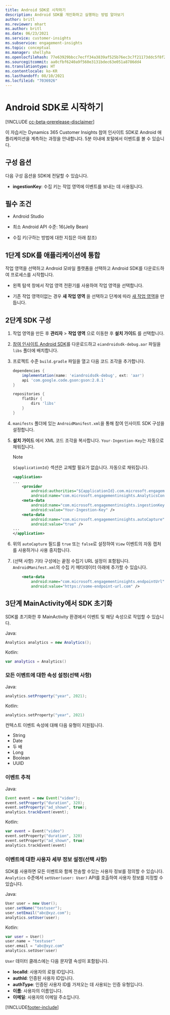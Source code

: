 ```yaml
---
title: Android SDK로 시작하기
description: Android SDK를 개인화하고 실행하는 방법 알아보기
author: britl
ms.reviewer: mhart
ms.author: britl
ms.date: 06/23/2021
ms.service: customer-insights
ms.subservice: engagement-insights
ms.topic: conceptual
ms.manager: shellyha
ms.openlocfilehash: 77e63929bbcc7ecff34a3839af525b76ec3c7f21173ddc5f8f2d69f11c25c441
ms.sourcegitcommit: aa0cfbf6240a9f560e3131bdec63e051a8786dd4
ms.translationtype: HT
ms.contentlocale: ko-KR
ms.lasthandoff: 08/10/2021
ms.locfileid: "7036926"
---
```

# <a name="get-started-with-the-android-sdk"></a>Android SDK로 시작하기

[!INCLUDE [cc-beta-prerelease-disclaimer](includes/cc-beta-prerelease-disclaimer.md)]

이 자습서는 Dynamics 365 Customer Insights 참여 인사이트 SDK로 Android 애플리케이션을 계측하는 과정을 안내합니다. 5분 이내에 포털에서 이벤트를 볼 수 있습니다.

## <a name="configuration-options"></a>구성 옵션
다음 구성 옵션을 SDK에 전달할 수 있습니다.

- **ingestionKey**: 수집 키는 작업 영역에 이벤트를 보내는 데 사용됩니다.

## <a name="prerequisites"></a>필수 조건

- Android Studio

- 최소 Android API 수준: 16(Jelly Bean)

- 수집 키(구하는 방법에 대한 지침은 아래 참조)

## <a name="step-1-integrate-the-sdk-into-your-application"></a>1단계 SDK를 애플리케이션에 통합
작업 영역을 선택하고 Android 모바일 플랫폼을 선택하고 Android SDK를 다운로드하여 프로세스를 시작합니다.

- 왼쪽 탐색 창에서 작업 영역 전환기를 사용하여 작업 영역을 선택합니다.

- 기존 작업 영역이없는 경우 **새 작업 영역** 을 선택하고 단계에 따라 [새 작업 영역](create-workspace.md)을 만듭니다.

## <a name="step-2-configure-the-sdk"></a>2단계 SDK 구성

1. 작업 영역을 만든 후 **관리자** > **작업 영역** 으로 이동한 후 **설치 가이드** 를 선택합니다. 

1. [참여 인사이트 Android SDK](https://download.pi.dynamics.com/sdk/EI-SDKs/ei-android-sdk.zip)를 다운로드하고 `eiandroidsdk-debug.aar` 파일을 `libs` 폴더에 배치합니다.

1. 프로젝트 수준 `build.gradle` 파일을 열고 다음 코드 조각을 추가합니다.
    ```gradle
    dependencies {
        implementation(name: 'eiandroidsdk-debug', ext: 'aar')
        api 'com.google.code.gson:gson:2.8.1'
    }

    repositories {
        flatDir {
            dirs 'libs'
        }
    }
    ```

1. `manifests` 폴더에 있는 `AndroidManifest.xml`을 통해 참여 인사이트 SDK 구성을 설정합니다. 
1. **설치 가이드** 에서 XML 코드 조각을 복사합니다. `Your-Ingestion-Key`는 자동으로 채워집니다.

   > [!NOTE]
   > `${applicationId}` 섹션은 교체할 필요가 없습니다. 자동으로 채워집니다.
   

   ```xml
   <application>
   ...
       <provider
           android:authorities="${applicationId}.com.microsoft.engagementinsights.AnalyticsContentProvider"
           android:name="com.microsoft.engagementinsights.AnalyticsContentProvider" />
       <meta-data
           android:name="com.microsoft.engagementinsights.ingestionKey"
           android:value="Your-Ingestion-Key" />
       <meta-data
           android:name="com.microsoft.engagementinsights.autoCapture"
           android:value="true" />
   ...
   </application>
   ```

1. 위의 `autoCapture` 필드를 `true` 또는 `false`로 설정하여 `View` 이벤트의 자동 캡처를 사용하거나 사용 중지합니다.

1. (선택 사항) 기타 구성에는 끝점 수집기 URL 설정이 포함됩니다. `AndroidManifest.xml`의 수집 키 메타데이터 아래에 추가할 수 있습니다.
    ```xml
        <meta-data
            android:name="com.microsoft.engagementinsights.endpointUrl"
            android:value="https://some-endpoint-url.com" />
    ```

## <a name="step-3-initialize-the-sdk-from-mainactivity"></a>3단계 MainActivity에서 SDK 초기화 

SDK를 초기화한 후 MainActivity 환경에서 이벤트 및 해당 속성으로 작업할 수 있습니다.

    
Java:
```java
Analytics analytics = new Analytics();
```

Kotlin:
```kotlin
var analytics = Analytics()
```

### <a name="set-property-for-all-events-optional"></a>모든 이벤트에 대한 속성 설정(선택 사항)
    
Java:
```java
analytics.setProperty("year", 2021);
```

Kotlin:
```kotlin
analytics.setProperty("year", 2021)
```

컨텍스트 이벤트 속성에 대해 다음 유형이 지원됩니다.
- String
- Date
- 두 배
- Long
- Boolean
- UUID

### <a name="track-an-event"></a>이벤트 추적

Java:
```java
Event event = new Event("video");
event.setProperty("duration", 320);
event.setProperty("ad_shown", true);
analytics.trackEvent(event);
```

Kotlin:
```kotlin
var event = Event("video")
event.setProperty("duration", 320)
event.setProperty("ad_shown", true)
analytics.trackEvent(event)
```

### <a name="set-user-details-for-your-event-optional"></a>이벤트에 대한 사용자 세부 정보 설정(선택 사항)

SDK를 사용하면 모든 이벤트와 함께 전송할 수있는 사용자 정보를 정의할 수 있습니다. `Analytics` 수준에서 `setUser(user: User)` API를 호출하여 사용자 정보를 지정할 수 있습니다.

Java:
```java
User user = new User();
user.setName("testuser");
user.setEmail("abc@xyz.com");
analytics.setUser(user);
```

Kotlin:
```kotlin
var user = User()
user.name = "testuser"
user.email = "abc@xyz.com"
analytics.setUser(user)
```

`User` 데이터 클래스에는 다음 문자열 속성이 포함됩니다.

- **localId**: 사용자의 로컬 ID입니다.
- **authId**: 인증된 사용자 ID입니다.
- **authType**: 인증된 사용자 ID를 가져오는 데 사용되는 인증 유형입니다.
- **이름**: 사용자의 이름입니다.
- **이메일**: 사용자의 이메일 주소입니다.

[!INCLUDE[footer-include](../includes/footer-banner.md)]
